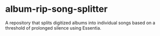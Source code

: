 # album-rip-song-splitter
A repository that splits digitized albums into individual songs based on a threshold of prolonged silence using Essentia.
